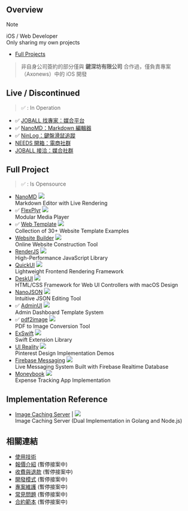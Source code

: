 ## Overview
> [!NOTE]
> iOS / Web Developer<br>
> Only sharing my own projects
> - [Full Projects](https://github.com/pardnltd)

> 非自身公司簽約的部分僅與 **鍵深坊有限公司** 合作過，僅負責專案（Axonews）中的 iOS 開發

## Live / Discontinued
> ✅ : In Operation

- ✅ [JOBALL 找專家：媒合平台](https://joball.tw)
- ✅ [NanoMD：Markdown 編輯器](https://apps.apple.com/us/app/nanomd-markdown-%E7%B7%A8%E8%BC%AF%E5%99%A8/id6740427920)
- ✅ [NinLog：鍵盤滑鼠追蹤](https://apps.apple.com/tw/app/ninlog-%E9%8D%B5%E7%9B%A4%E6%BB%91%E9%BC%A0%E8%BF%BD%E8%B9%A4/id6741706238)
- [NEEDS 開箱：電商社群](https://appadvice.com/app/e9-96-8b-e7-ae-b1/1460355322.amp)
- [JOBALL 接洽：媒合社群](https://appadvice.com/app/joball-e6-8e-a5-e6-b4-bd/1272878907.amp)

## Full Project
> ✅ : Is Opensource

- [NanoMD](https://nanomd.pardn.io) [![](https://img.shields.io/github/stars/pardnchiu/NanoMD)](https://github.com/pardnchiu/NanoMD)<br>
  Markdown Editor with Live Rendering
- ✅ [FlexPlyr](https://flexplyr.pardn.io) [![](https://img.shields.io/github/stars/pardnchiu/FlexPlyr)](https://github.com/pardnchiu/FlexPlyr)<br>
  Modular Media Player
- ✅ [Web Template](https://pardn.io/web-template) [![](https://img.shields.io/github/stars/pardnchiu/web-template)](https://github.com/pardnchiu/web-template)<br>
  Collection of 30+  Website Template Examples
- [Website Builder](https://github.com/pardnchiu/website-builder) [![](https://img.shields.io/github/stars/pardnchiu/website-builder)](https://github.com/pardnchiu/website-builder)<br>
  Online Website Construction Tool
- [RenderJS](https://renderjs.pardn.io) [![](https://img.shields.io/github/stars/pardnchiu/RenderJS)](https://github.com/pardnchiu/RenderJS)<br>
  High-Performance JavaScript Library
- [QuickUI](https://quickui.pardn.io) [![](https://img.shields.io/github/stars/pardnchiu/QuickUI)](https://github.com/pardnchiu/QuickUI)<br>
  Lightweight Frontend Rendering Framework
- [DeskUI](https://github.com/pardnchiu/DeskUI) [![](https://img.shields.io/github/stars/pardnchiu/DeskUI)](https://github.com/pardnchiu/DeskUI)<br>
  HTML/CSS Framework for Web UI Controllers with macOS Design
- [NanoJSON](https://nanojson.pardn.io) [![](https://img.shields.io/github/stars/pardnchiu/NanoJSON)](https://github.com/pardnchiu/NanoJSON)<br>
  Intuitive JSON Editing Tool
- ✅ [AdminUI](https://demo-admin.pardn.io) [![](https://img.shields.io/github/stars/pardnchiu/AdminUI)](https://github.com/pardnchiu/AdminUI)<br>
  Admin Dashboard Template System
- ✅ [pdf2image](https://pardn.io/pdf2image) [![](https://img.shields.io/github/stars/pardnchiu/pdf2image)](https://github.com/pardnchiu/pdf2image)<br>
  PDF to Image Conversion Tool
- [ExSwift](https://github.com/pardnchiu/ExSwift) [![](https://img.shields.io/github/stars/pardnchiu/ExSwift)](https://github.com/pardnchiu/ExSwift)<br>
  Swift Extension Library
- [UI Reality](https://github.com/pardnchiu/swift-UI-reality) [![](https://img.shields.io/github/stars/pardnchiu/swift-UI-reality)](https://github.com/pardnchiu/swift-UI-reality)<br>
  Pinterest Design Implementation Demos
- [Firebase Messaging](https://github.com/pardnchiu/ios-firebase-messaging) [![](https://img.shields.io/github/stars/pardnchiu/ios-firebase-messaging)](https://github.com/pardnchiu/ios-firebase-messaging)<br>
  Live Messaging System Built with Firebase Realtime Database
- [Moneybook](https://github.com/pardnchiu/ios-moneybook) [![](https://img.shields.io/github/stars/pardnchiu/ios-moneybook)](https://github.com/pardnchiu/ios-moneybook)<br>
  Expense Tracking App Implementation

## Implementation Reference

- [Image Caching Server](https://github.com/pardnchiu/image-caching-server) | [![](https://img.shields.io/github/stars/pardnchiu/image-caching-server)](https://github.com/pardnchiu/nodejs-image-server)<br>
  Image Caching Server (Dual Implementation in Golang and Node.js)

## 相關連結

- [使用技術](./使用技術.md)
- [報價介紹](./報價介紹.md) (暫停接案中)
- [收費與退款](./收費與退款.md) (暫停接案中)
- [開發模式](./開發模式.md) (暫停接案中)
- [專案維護](./專案維護.md) (暫停接案中)
- [常見問題](./常見問題.md) (暫停接案中)
- [合約範本](./合約範本.md) (暫停接案中)
